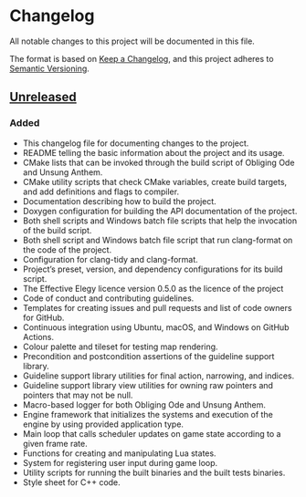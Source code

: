 # Changelog

All notable changes to this project will be documented in this file.

The format is based on [Keep a Changelog](https://keepachangelog.com), and this project adheres to [Semantic Versioning](https://semver.org).

## [Unreleased]

### Added

- This changelog file for documenting changes to the project.
- README telling the basic information about the project and its usage.
- CMake lists that can be invoked through the build script of Obliging Ode and Unsung Anthem.
- CMake utility scripts that check CMake variables, create build targets, and add definitions and flags to compiler.
- Documentation describing how to build the project.
- Doxygen configuration for building the API documentation of the project.
- Both shell scripts and Windows batch file scripts that help the invocation of the build script.
- Both shell script and Windows batch file script that run clang-format on the code of the project.
- Configuration for clang-tidy and clang-format.
- Project’s preset, version, and dependency configurations for its build script.
- The Effective Elegy licence version 0.5.0 as the licence of the project
- Code of conduct and contributing guidelines.
- Templates for creating issues and pull requests and list of code owners for GitHub.
- Continuous integration using Ubuntu, macOS, and Windows on GitHub Actions.
- Colour palette and tileset for testing map rendering.
- Precondition and postcondition assertions of the guideline support library.
- Guideline support library utilities for final action, narrowing, and indices.
- Guideline support library view utilities for owning raw pointers and pointers that may not be null.
- Macro-based logger for both Obliging Ode and Unsung Anthem.
- Engine framework that initializes the systems and execution of the engine by using provided application type.
- Main loop that calls scheduler updates on game state according to a given frame rate.
- Functions for creating and manipulating Lua states.
- System for registering user input during game loop.
- Utility scripts for running the built binaries and the built tests binaries.
- Style sheet for C++ code.

[unreleased]: https://github.com/anttikivi/unsung-anthem/compare/master...HEAD
